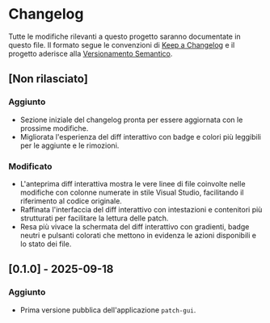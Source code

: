 # Changelog

Tutte le modifiche rilevanti a questo progetto saranno documentate in questo file.
Il formato segue le convenzioni di [Keep a Changelog](https://keepachangelog.com/it/1.1.0/)
e il progetto aderisce alla [Versionamento Semantico](https://semver.org/lang/it/).

## [Non rilasciato]
### Aggiunto
- Sezione iniziale del changelog pronta per essere aggiornata con le prossime modifiche.
- Migliorata l'esperienza del diff interattivo con badge e colori più leggibili per le aggiunte e le rimozioni.

### Modificato
- L'anteprima diff interattiva mostra le vere linee di file coinvolte nelle modifiche con colonne numerate in stile Visual Studio, facilitando il riferimento al codice originale.
- Raffinata l'interfaccia del diff interattivo con intestazioni e contenitori più strutturati per facilitare la lettura delle patch.
- Resa più vivace la schermata del diff interattivo con gradienti, badge neutri e pulsanti colorati che mettono in evidenza le azioni disponibili e lo stato dei file.

## [0.1.0] - 2025-09-18
### Aggiunto
- Prima versione pubblica dell'applicazione `patch-gui`.
